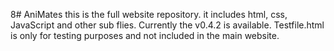 8# AniMates
this is the full website repository.
it includes html, css, JavaScript and other sub flies.
Currently the v0.4.2 is available.
Testfile.html is only for testing purposes and not included in the main website.
